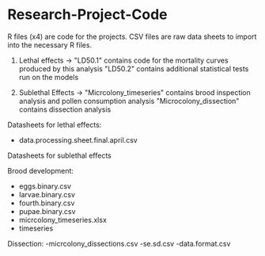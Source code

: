 # Research-Project-Code
R files (x4) are code for the projects. 
CSV files are raw data sheets to import into the necessary R files. 

1. Lethal effects -> "LD50.1" contains  code for the mortality curves produced by this analysis
"LD50.2" contains additional statistical tests run on the models

2. Sublethal Effects -> "Micrcolony_timeseries" contains brood inspection analysis and pollen consumption analysis 
"Microcolony_dissection" contains dissection analysis 

Datasheets for lethal effects:
- data.processing.sheet.final.april.csv

Datasheets for sublethal effects

Brood development:
- eggs.binary.csv
- larvae.binary.csv
- fourth.binary.csv
- pupae.binary.csv
- micrcolony_timeseries.xlsx
- timeseries

Dissection: 
-micrcolony_dissections.csv
-se.sd.csv
-data.format.csv
